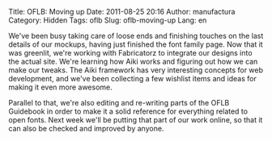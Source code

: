 Title: OFLB: Moving up
Date: 2011-08-25 20:16
Author: manufactura
Category: Hidden
Tags: oflb
Slug: oflb-moving-up
Lang: en

We've been busy taking care of loose ends and finishing touches on the
last details of our mockups, having just finished the font family page.
Now that it was greenlit, we're working with Fabricatorz to integrate
our designs into the actual site. We're learning how Aiki works and
figuring out how we can make our tweaks. The Aiki framework has very
interesting concepts for web development, and we've been collecting a
few wishlist items and ideas for making it even more awesome.

Parallel to that, we're also editing and re-writing parts of the OFLB
Guidebook in order to make it a solid reference for everything related
to open fonts. Next week we'll be putting that part of our work online,
so that it can also be checked and improved by anyone.

